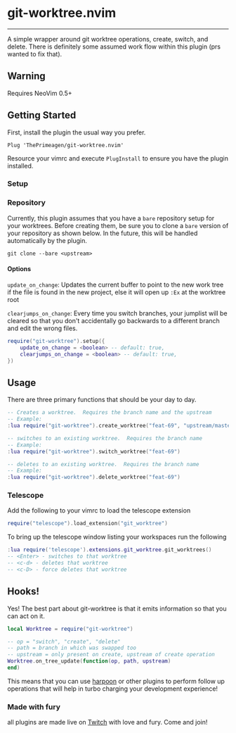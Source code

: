 # git-worktree.nvim
----

A simple wrapper around git worktree operations, create, switch, and delete.
There is definitely some assumed work flow within this plugin (prs wanted to
fix that).

## Warning
Requires NeoVim 0.5+

## Getting Started
First, install the plugin the usual way you prefer.

```
Plug 'ThePrimeagen/git-worktree.nvim'
```

Resource your vimrc and execute `PlugInstall` to ensure you have the plugin
installed.

### Setup

### Repository

Currently, this plugin assumes that you have a `bare` repository setup for your worktrees. Before creating them, be sure you to clone a `bare` version of your repository as shown below. In the future, this will be handled automatically by the plugin.

```
git clone --bare <upstream>
```

#### Options
`update_on_change`: Updates the current buffer to point to the new work tree if
the file is found in the new project, else it will open up `:Ex` at the
worktree root

`clearjumps_on_change`: Every time you switch branches, your jumplist will be
cleared so that you don't accidentally go backwards to a different branch and
edit the wrong files.

```lua
require("git-worktree").setup({
    update_on_change = <boolean> -- default: true,
    clearjumps_on_change = <boolean> -- default: true,
})
```

## Usage
There are three primary functions that should be your day to day.

```lua
-- Creates a worktree.  Requires the branch name and the upstream
-- Example:
:lua require("git-worktree").create_worktree("feat-69", "upstream/master")

-- switches to an existing worktree.  Requires the branch name
-- Example:
:lua require("git-worktree").switch_worktree("feat-69")

-- deletes to an existing worktree.  Requires the branch name
-- Example:
:lua require("git-worktree").delete_worktree("feat-69")
```

### Telescope

Add the following to your vimrc to load the telescope extension
```lua
require("telescope").load_extension("git_worktree")
```

To bring up the telescope window listing your workspaces run the following
```lua
:lua require('telescope').extensions.git_worktree.git_worktrees()
-- <Enter> - switches to that worktree
-- <c-d> - deletes that worktree
-- <c-D> - force deletes that worktree
```

## Hooks!
Yes!  The best part about git-worktree is that it emits information so that you
can act on it.

```lua
local Worktree = require("git-worktree")

-- op = "switch", "create", "delete"
-- path = branch in which was swapped too
-- upstream = only present on create, upstream of create operation
Worktree.on_tree_update(function(op, path, upstream)
end)
```

This means that you can use [harpoon](https://github.com/ThePrimeagen/harpoon)
or other plugins to perform follow up operations that will help in turbo
charging your development experience!

### Made with fury
all plugins are made live on [Twitch](https://twitch.tv/ThePrimeagen) with love
and fury.  Come and join!


